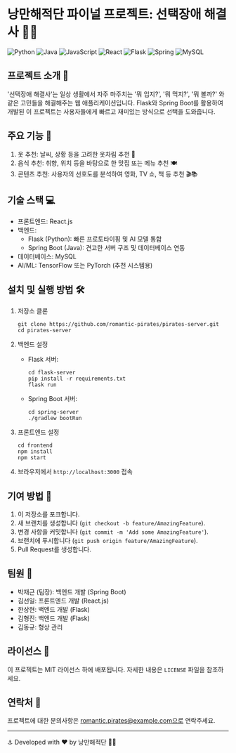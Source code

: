 # 낭만해적단 파이널 프로젝트: 선택장애 해결사 🏴‍☠️

![Python](https://img.shields.io/badge/python-3670A0?style=for-the-badge&logo=python&logoColor=ffdd54)
![Java](https://img.shields.io/badge/java-%23ED8B00.svg?style=for-the-badge&logo=openjdk&logoColor=white)
![JavaScript](https://img.shields.io/badge/javascript-%23323330.svg?style=for-the-badge&logo=javascript&logoColor=%23F7DF1E)
![React](https://img.shields.io/badge/react-%2320232a.svg?style=for-the-badge&logo=react&logoColor=%2361DAFB)
![Flask](https://img.shields.io/badge/flask-%23000.svg?style=for-the-badge&logo=flask&logoColor=white)
![Spring](https://img.shields.io/badge/spring-%236DB33F.svg?style=for-the-badge&logo=spring&logoColor=white)
![MySQL](https://img.shields.io/badge/mysql-%2300f.svg?style=for-the-badge&logo=mysql&logoColor=white)

## 프로젝트 소개 🚀
'선택장애 해결사'는 일상 생활에서 자주 마주치는 '뭐 입지?', '뭐 먹지?', '뭐 볼까?' 와 같은 고민들을 해결해주는 웹 애플리케이션입니다. Flask와 Spring Boot를 활용하여 개발된 이 프로젝트는 사용자들에게 빠르고 재미있는 방식으로 선택을 도와줍니다.

## 주요 기능 🌟
1. 옷 추천: 날씨, 상황 등을 고려한 옷차림 추천 👚
2. 음식 추천: 취향, 위치 등을 바탕으로 한 맛집 또는 메뉴 추천 🍽️
3. 콘텐츠 추천: 사용자의 선호도를 분석하여 영화, TV 쇼, 책 등 추천 🎬📚

## 기술 스택 💻
- 프론트엔드: React.js
- 백엔드: 
  - Flask (Python): 빠른 프로토타이핑 및 AI 모델 통합
  - Spring Boot (Java): 견고한 서버 구조 및 데이터베이스 연동
- 데이터베이스: MySQL
- AI/ML: TensorFlow 또는 PyTorch (추천 시스템용)

## 설치 및 실행 방법 🛠️
1. 저장소 클론
   ```
   git clone https://github.com/romantic-pirates/pirates-server.git
   cd pirates-server
   ```

2. 백엔드 설정
   - Flask 서버:
     ```
     cd flask-server
     pip install -r requirements.txt
     flask run
     ```
   - Spring Boot 서버:
     ```
     cd spring-server
     ./gradlew bootRun
     ```

3. 프론트엔드 설정
   ```
   cd frontend
   npm install
   npm start
   ```

4. 브라우저에서 `http://localhost:3000` 접속

## 기여 방법 🤝
1. 이 저장소를 포크합니다.
2. 새 브랜치를 생성합니다 (`git checkout -b feature/AmazingFeature`).
3. 변경 사항을 커밋합니다 (`git commit -m 'Add some AmazingFeature'`).
4. 브랜치에 푸시합니다 (`git push origin feature/AmazingFeature`).
5. Pull Request를 생성합니다.

## 팀원 👥
- 박재근 (팀장): 백엔드 개발 (Spring Boot)
- 김선일: 프론트엔드 개발 (React.js)
- 한상현: 백엔드 개발 (Flask)
- 김형진: 백엔드 개발 (Flask)
- 김동규: 형상 관리

## 라이선스 📄
이 프로젝트는 MIT 라이선스 하에 배포됩니다. 자세한 내용은 `LICENSE` 파일을 참조하세요.

## 연락처 📧
프로젝트에 대한 문의사항은 romantic.pirates@example.com으로 연락주세요.

---
⚓ Developed with ❤️ by 낭만해적단 🏴‍☠️

